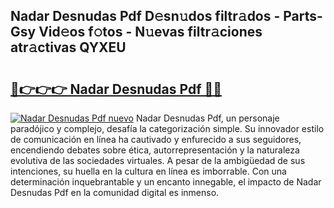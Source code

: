 ## Nadar Desnudas Pdf D𝚎sn𝚞dos filtr𝚊dos - Parts-Gsy Vid𝚎os f𝚘tos - N𝚞evas filtr𝚊ciones atr𝚊ctivas QYXEU

# <h2><a href="http://mb8qz2.tromn.icu/?c=Nadar+Desnudas+Pdf">🔗👉👉👉 Nadar Desnudas Pdf 🔗🔗</a></h2>

[![Nadar Desnudas Pdf nuevo](https://i.imgur.com/pEAQMta.gif)](http://mb8qz2.tromn.icu/?c=Nadar+Desnudas+Pdf)
Nadar Desnudas Pdf, un personaje paradójico y complejo, desafía la categorización simple. Su innovador estilo de comunicación en línea ha cautivado y enfurecido a sus seguidores, encendiendo debates sobre ética, autorrepresentación y la naturaleza evolutiva de las sociedades virtuales. A pesar de la ambigüedad de sus intenciones, su huella en la cultura en línea es imborrable. Con una determinación inquebrantable y un encanto innegable, el impacto de Nadar Desnudas Pdf en la comunidad digital es inmenso.
